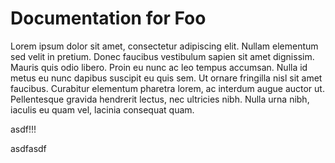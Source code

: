 # Documentation for Foo

Lorem ipsum dolor sit amet, consectetur adipiscing elit. Nullam elementum sed velit in pretium. Donec faucibus vestibulum sapien sit amet dignissim. Mauris quis odio libero. Proin eu nunc ac leo tempus accumsan. Nulla id metus eu nunc dapibus suscipit eu quis sem. Ut ornare fringilla nisl sit amet faucibus. Curabitur elementum pharetra lorem, ac interdum augue auctor ut. Pellentesque gravida hendrerit lectus, nec ultricies nibh. Nulla urna nibh, iaculis eu quam vel, lacinia consequat quam.

asdf!!!

asdfasdf
